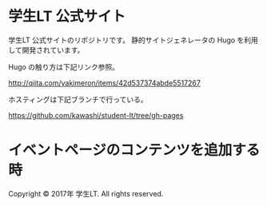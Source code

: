 # 学生LT 公式サイト

学生LT 公式サイトのリポジトリです。
静的サイトジェネレータの Hugo を利用して開発されています。

Hugo の触り方は下記リンク参照。

http://qiita.com/yakimeron/items/42d537374abde5517267

ホスティングは下記ブランチで行っている。

https://github.com/kawashi/student-lt/tree/gh-pages

# イベントページのコンテンツを追加する時



Copyright © 2017年 学生LT. All rights reserved.
